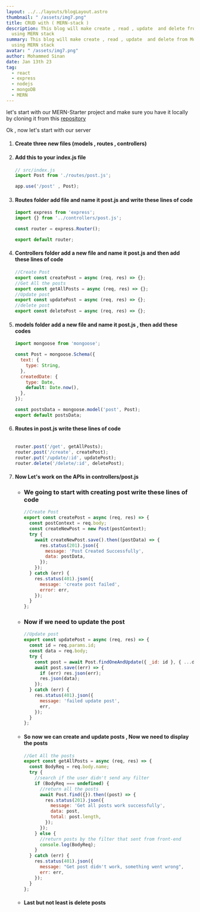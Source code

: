 ```yaml
---
layout: ../../layouts/blogLayout.astro
thumbnail: " /assets/img7.png"
title: CRUD with ( MERN-stack )
description: This blog will make create , read , update  and delete from MongoDB
  using MERN stack
summary: This blog will make create , read , update  and delete from MongoDB
  using MERN stack
avatar: " /assets/img7.png"
author: Mohammed Sinan
date: Jan 13th 23
tag:
  - react
  - express
  - nodejs
  - mongoDB
  - MERN
---
```

let's start with our MERN-Starter project and make sure you have it locally by cloning it from this [repository ](https://github.com/mohammmedsinan/MERN-Stack-Starter)

O﻿k , now let's start with our server

1. #### C﻿reate three new files (models , routes , controllers)
2. #### A﻿dd this to your index.js file 

   ```javascript
   // src/index.js
   import Post from './routes/post.js';

   app.use('/post' , Post);

   ```
3. #### R﻿outes folder add file and name it post.js and write these lines of code

   ```javascript
   import express from 'express';
   import {} from '../controllers/post.js';

   const router = express.Router();

   export default router;

   ```
4. #### C﻿ontrollers folder add a new file and name it post.js and then add these lines of code

   ```javascript
   //Create Post
   export const createPost = async (req, res) => {};
   //Get All the posts
   export const getAllPosts = async (req, res) => {};
   //Update post
   export const updatePost = async (req, res) => {};
   //delete post
   export const deletePost = async (req, res) => {};

   ```
5. #### m﻿odels folder add a new file and name it post.js , then add these codes

   ```javascript
   import mongoose from 'mongoose';

   const Post = mongoose.Schema({
     text: {
       type: String,
     },
     createdDate: {
       type: Date,
       default: Date.now(),
     },
   });

   const postsData = mongoose.model('post', Post);
   export default postsData;

   ```
6. #### R﻿outes in post.js write these lines of code 

   ```javascript

   router.post('/get', getAllPosts);
   router.post('/create', createPost);
   router.put('/update/:id', updatePost);
   router.delete('/delete/:id', deletePost);

   ```
7. #### N﻿ow Let's work on the APIs in controllers/post.js

   * ### W﻿e going to start with creating post write these lines of code

     ```javascript
     //Create Post
     export const createPost = async (req, res) => {
       const postContext = req.body;
       const createNewPost = new Post(postContext);
       try {
         await createNewPost.save().then((postData) => {
           res.status(201).json({
             message: 'Post Created Successfully',
             data: postData,
           });
         });
       } catch (err) {
         res.status(401).json({
           message: 'create post failed',
           error: err,
         });
       }
     };
     ```
   * ### N﻿ow if we need to update the post

     ```javascript
     //Update post
     export const updatePost = async (req, res) => {
       const id = req.params.id;
       const data = req.body;
       try {
         const post = await Post.findOneAndUpdate({ _id: id }, { ...data });
         await post.save((err) => {
           if (err) res.json(err);
           res.json(data);
         });
       } catch (err) {
         res.status(401).json({
           message: 'failed update post',
           err,
         });
       }
     };
     ```
   * #### S﻿o now we can create and update posts , Now we need to display the posts

     ```javascript
     //Get All the posts
     export const getAllPosts = async (req, res) => {
       const BodyReq = req.body.name;
       try {
         //search if the user didn't send any filter
         if (BodyReq === undefined) {
           //return all the posts
           await Post.find({}).then((post) => {
             res.status(201).json({
               message: 'Get all posts work successfully',
               data: post,
               total: post.length,
             });
           });
         } else {
           //return posts by the filter that sent from front-end
           console.log(BodyReq);
         }
       } catch (err) {
         res.status(401).json({
           message: "Get post didn't work, something went wrong",
           err: err,
         });
       }
     };
     ```
   * #### L﻿ast but not least is delete posts

     ```

     ```